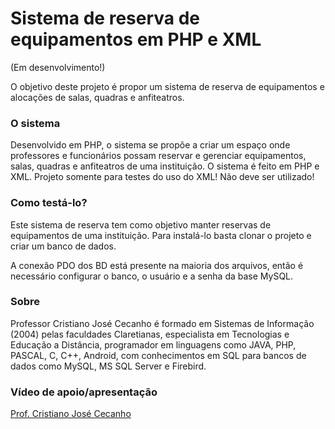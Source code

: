 <h1> Sistema de reserva de equipamentos em PHP e XML </h1>
<p>(Em desenvolvimento!)<p>
<p>
O objetivo deste projeto é propor um sistema de reserva de equipamentos e alocações de salas, quadras e anfiteatros.
<p>
<h3>O sistema</h3>
<p>
Desenvolvido em PHP, o sistema se propõe a criar um espaço onde professores e funcionários possam reservar e gerenciar equipamentos, salas, quadras e anfiteatros de uma instituição. O sistema é feito em PHP e XML. Projeto somente para testes do uso do XML! Não deve ser utilizado!
 </p>
<h3>Como testá-lo?</h3>
<p>
Este sistema de reserva tem como objetivo manter reservas de equipamentos de uma instituição. Para instalá-lo basta clonar o projeto e criar um banco de dados.
</p>
<p>
A conexão PDO dos BD está presente na maioria dos arquivos, então é necessário configurar o banco, o usuário e a senha da base MySQL.
</p>
<h3>Sobre</h3>
Professor Cristiano José Cecanho é formado em Sistemas de Informação (2004) pelas faculdades Claretianas, especialista em Tecnologias e Educação a Distância, programador em linguagens como JAVA, PHP, PASCAL, C, C++, Android, com conhecimentos em SQL para bancos de dados como MySQL, MS SQL Server e Firebird.
<h3>Vídeo de apoio/apresentação</h3>
<a href="https://www.youtube.com/user/crispdg">Prof. Cristiano José Cecanho</a>


